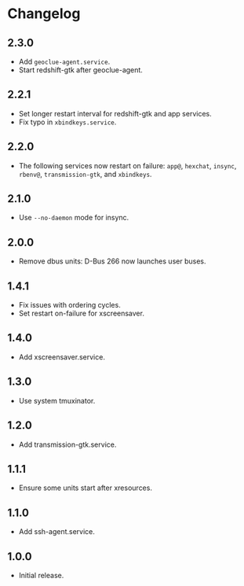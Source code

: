 # Changelog

## 2.3.0

- Add `geoclue-agent.service`.
- Start redshift-gtk after geoclue-agent.

## 2.2.1

- Set longer restart interval for redshift-gtk and app services.
- Fix typo in `xbindkeys.service`.

## 2.2.0

- The following services now restart on failure:
  `app@`, `hexchat`, `insync`, `rbenv@`, `transmission-gtk`, and `xbindkeys`.

## 2.1.0

- Use `--no-daemon` mode for insync.

## 2.0.0

- Remove dbus units: D-Bus 266 now launches user buses.

## 1.4.1

- Fix issues with ordering cycles.
- Set restart on-failure for xscreensaver.

## 1.4.0

- Add xscreensaver.service.

## 1.3.0

- Use system tmuxinator.

## 1.2.0

- Add transmission-gtk.service.

## 1.1.1

- Ensure some units start after xresources.

## 1.1.0

- Add ssh-agent.service.

## 1.0.0

- Initial release.
